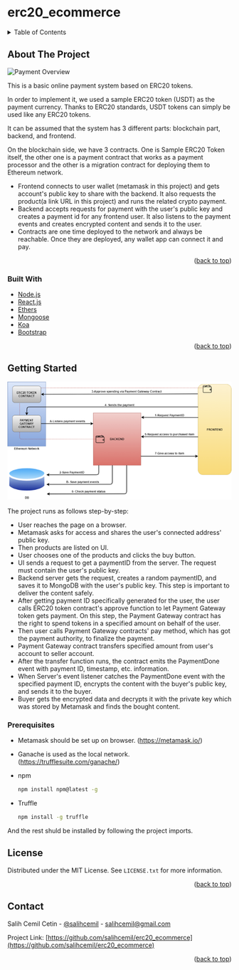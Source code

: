 # erc20_ecommerce

<div id="top"></div>


<!-- TABLE OF CONTENTS -->
<details>
  <summary>Table of Contents</summary>
  <ol>
    <li>
      <a href="#about-the-project">About The Project</a>
      <ul>
        <li><a href="#built-with">Built With</a></li>
      </ul>
    </li>
    <li>
      <a href="#getting-started">Getting Started</a>
      <ul>
        <li><a href="#prerequisites">Prerequisites</a></li>
      </ul>
    </li>
    <li><a href="#license">License</a></li>
    <li><a href="#contact">Contact</a></li>
  </ol>
</details>



<!-- ABOUT THE PROJECT -->
## About The Project

![Payment Overview][payment-overview]

This is a basic online payment system based on ERC20 tokens.

In order to implement it, we used a sample ERC20 token (USDT) as the payment currency. Thanks to ERC20 standards, USDT tokens can simply be used like any ERC20 tokens.

It can be assumed that the system has 3 different parts: blockchain part, backend, and frontend.

On the blockchain side, we have 3 contracts. One is Sample ERC20 Token itself, the other one is a payment contract that works as a payment processor and the other is a migration contract for deploying them to Ethereum network.

* Frontend connects to user wallet (metamask in this project) and gets account's public key to share with the backend. It also requests the product(a link URL in this project) and runs the related crypto payment.
* Backend accepts requests for payment with the user's public key and creates a payment id for any frontend user. It also listens to the payment events and creates encrypted content and sends it to the user.
* Contracts are one time deployed to the network and always be reachable. Once they are deployed, any wallet app can connect it and pay.


<p align="right">(<a href="#top">back to top</a>)</p>



### Built With


* [Node.js](https://nodejs.org/)
* [React.js](https://reactjs.org/)
* [Ethers](https://docs.ethers.io/v5/)
* [Mongoose](https://mongoosejs.com/)
* [Koa](https://koajs.com/)
* [Bootstrap](https://getbootstrap.com)

<p align="right">(<a href="#top">back to top</a>)</p>



<!-- GETTING STARTED -->
## Getting Started
![System Overview][system-overview]

The project runs as follows step-by-step:

* User reaches the page on a browser. 
* Metamask asks for access and shares the user's connected address' public key.
* Then products are listed on UI.
* User chooses one of the products and clicks the buy button.
* UI sends a request to get a paymentID from the server. The request must contain the user's public key.
* Backend server gets the request, creates a random paymentID, and saves it to MongoDB with the user's public key. This step is important to deliver the content safely.
* After getting payment ID specifically generated for the user, the user calls ERC20 token contract's approve function to let Payment Gateway token gets payment. On this step, the Payment Gateway contract has the right to spend tokens in a specified amount on behalf of the user.
* Then user calls Payment Gateway contracts' pay method, which has got the payment authority, to finalize the payment.
* Payment Gateway contract transfers specified amount from user's account to seller account.
* After the transfer function runs, the contract emits the PaymentDone event with payment ID, timestamp, etc. information.
* When Server's event listener catches the PaymentDone event with the specified payment ID, encrypts the content with the buyer's public key, and sends it to the buyer.
* Buyer gets the encrypted data and decrypts it with the private key which was stored by Metamask and finds the bought content.

### Prerequisites

* Metamask should be set up on browser. (https://metamask.io/)
* Ganache is used as the local network. (https://trufflesuite.com/ganache/)

* npm
  ```sh
  npm install npm@latest -g
  ```
 
* Truffle
  ```sh
  npm install -g truffle
  ```

And the rest shuld be installed by following the project imports.




<!-- LICENSE -->
## License

Distributed under the MIT License. See `LICENSE.txt` for more information.

<p align="right">(<a href="#top">back to top</a>)</p>



<!-- CONTACT -->
## Contact

Salih Cemil Cetin - [@salihcemil](https://twitter.com/salihcemil) - salihcemil@gmail.com

Project Link: [https://github.com/salihcemil/erc20_ecommerce](https://github.com/salihcemil/erc20_ecommerce)

<p align="right">(<a href="#top">back to top</a>)</p>



<!-- MARKDOWN LINKS & IMAGES -->
<!-- https://www.markdownguide.org/basic-syntax/#reference-style-links -->
[product-screenshot]: images/main.jpeg
[payment-overview]: images/main.jpg
[system-overview]: images/HL-Overview.png
